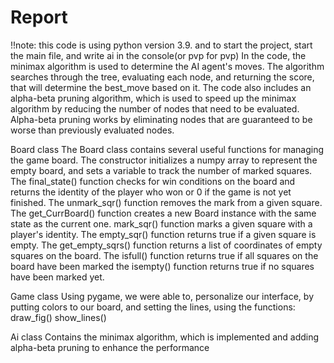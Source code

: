 # Report

!!note: this code is using python version 3.9. and to start the project, start the main file, and write ai in the console(or pvp for pvp)
In the code, the minimax algorithm is used to determine the AI agent's moves. The algorithm searches through the tree, evaluating each node, and returning the score, that will determine the best_move based on it.
The code also includes an alpha-beta pruning algorithm, which is used to speed up the minimax algorithm by reducing the number of nodes that need to be evaluated. Alpha-beta pruning works by eliminating nodes that are guaranteed to be worse than previously evaluated nodes.

Board class
The Board class contains several useful functions for managing the game board. The constructor initializes a numpy array to represent the empty board, and sets a variable to track the number of marked squares. 
The final_state() function checks for win conditions on the board and returns the identity of the player who won or 0 if the game is not yet finished. 
The unmark_sqr() function removes the mark from a given square. 
The get_CurrBoard() function creates a new Board instance with the same state as the current one. 
mark_sqr() function marks a given square with a player's identity. 
The empty_sqr() function returns true if a given square is empty. The get_empty_sqrs() function returns a list of coordinates of empty squares on the board.
 The isfull() function returns true if all squares on the board have been marked
the isempty() function returns true if no squares have been marked yet.

Game class
Using pygame, we were able to, personalize our interface, by putting colors to our board, and setting the lines, using the functions:
draw_fig()
show_lines()


Ai class
Contains the minimax algorithm, which is implemented and adding alpha-beta pruning to enhance the performance
